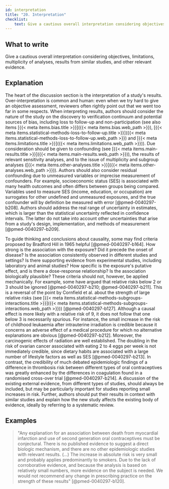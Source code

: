```yaml
---
id: interpretation
title: "20. Interpretation"
checklist: 
    text: Give a cautious overall interpretation considering objectives, limitations, multiplicity of analyses, results from similar studies, and other relevant evidence.
---
```


## What to write

Give a cautious overall interpretation considering objectives, limitations, multiplicity of analyses, results from similar studies, and other relevant evidence.

## Explanation

The heart of the discussion section is the interpretation of a study's
results. Over-interpretation is common and human: even when we try hard
to give an objective assessment, reviewers often rightly point out that
we went too far in some respects. When interpreting results, authors
should consider the nature of the study on the discovery to verification
continuum and potential sources of bias, including loss to follow-up and
non-participation (see also items [{{< meta items.bias.title >}}]({{< meta items.bias.web_path >}}), [{{< meta items.statistical-methods-loss-to-follow-up.title >}}]({{< meta items.statistical-methods-loss-to-follow-up.web_path >}}) and [{{< meta items.limitations.title >}}]({{< meta items.limitations.web_path >}})). Due consideration
should be given to confounding (see [{{< meta items.main-results.title >}}]({{< meta items.main-results.web_path >}})), the results of relevant
sensitivity analyses, and to the issue of multiplicity and subgroup
analyses ([{{< meta items.other-analyses.title >}}]({{< meta items.other-analyses.web_path >}})). Authors should also consider residual confounding
due to unmeasured variables or imprecise measurement of confounders. For
example, socioeconomic status (SES) is associated with many health
outcomes and often differs between groups being compared. Variables used
to measure SES (income, education, or occupation) are surrogates for
other undefined and unmeasured exposures, and the true confounder will
by definition be measured with error [@pmed-0040297-b208]. Authors
should address the real range of uncertainty in estimates, which is
larger than the statistical uncertainty reflected in confidence
intervals. The latter do not take into account other uncertainties that
arise from a study's design, implementation, and methods of measurement
[@pmed-0040297-b209].

To guide thinking and conclusions about causality, some may find
criteria proposed by Bradford Hill in 1965 helpful
[@pmed-0040297-b164]. How strong is the association with the
exposure? Did it precede the onset of disease? Is the association
consistently observed in different studies and settings? Is there
supporting evidence from experimental studies, including laboratory and
animal studies? How specific is the exposure's putative effect, and is
there a dose-response relationship? Is the association biologically
plausible? These criteria should not, however, be applied mechanically.
For example, some have argued that relative risks below 2 or 3 should be
ignored [@pmed-0040297-b210; @pmed-0040297-b211]. This is a
reversal of the point by Cornfield et al. about the strength of large
relative risks (see [{{< meta items.statistical-methods-subgroups-interactions.title >}}]({{< meta items.statistical-methods-subgroups-interactions.web_path >}})) [@pmed-0040297-b127]. Although a
causal effect is more likely with a relative risk of 9, it does not
follow that one below 3 is necessarily spurious. For instance, the small
increase in the risk of childhood leukaemia after intrauterine
irradiation is credible because it concerns an adverse effect of a
medical procedure for which no alternative explanations are obvious
[@pmed-0040297-b212]. Moreover, the carcinogenic effects of
radiation are well established. The doubling in the risk of ovarian
cancer associated with eating 2 to 4 eggs per week is not immediately
credible, since dietary habits are associated with a large number of
lifestyle factors as well as SES [@pmed-0040297-b213]. In contrast,
the credibility of much debated epidemiologic findings of a difference
in thrombosis risk between different types of oral contraceptives was
greatly enhanced by the differences in coagulation found in a randomised
cross-over trial [@pmed-0040297-b214]. A discussion of the existing
external evidence, from different types of studies, should always be
included, but may be particularly important for studies reporting small
increases in risk. Further, authors should put their results in context
with similar studies and explain how the new study affects the existing
body of evidence, ideally by referring to a systematic review.

## Examples

> "Any explanation for an association between death from myocardial
infarction and use of second generation oral contraceptives must be
conjectural. There is no published evidence to suggest a direct biologic
mechanism, and there are no other epidemiologic studies with relevant
results. (...) The increase in absolute risk is very small and probably
applies predominantly to smokers. Due to the lack of corroborative
evidence, and because the analysis is based on relatively small numbers,
more evidence on the subject is needed. We would not recommend any
change in prescribing practice on the strength of these results"
[@pmed-0040297-b120].